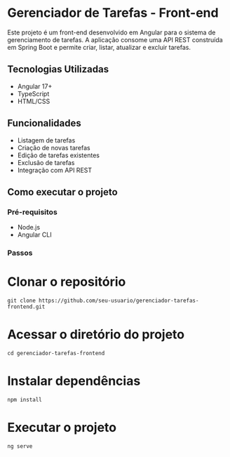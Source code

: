 # Gerenciador de Tarefas - Front-end

Este projeto é um front-end desenvolvido em Angular para o sistema de gerenciamento de tarefas. A aplicação consome uma API REST construída em Spring Boot e permite criar, listar, atualizar e excluir tarefas.

## Tecnologias Utilizadas

- Angular 17+
- TypeScript
- HTML/CSS

## Funcionalidades

- Listagem de tarefas
- Criação de novas tarefas
- Edição de tarefas existentes
- Exclusão de tarefas
- Integração com API REST

## Como executar o projeto

### Pré-requisitos

- Node.js
- Angular CLI

### Passos


# Clonar o repositório
``git clone https://github.com/seu-usuario/gerenciador-tarefas-frontend.git``

# Acessar o diretório do projeto
``cd gerenciador-tarefas-frontend``

# Instalar dependências
``npm install``

# Executar o projeto
``ng serve``
